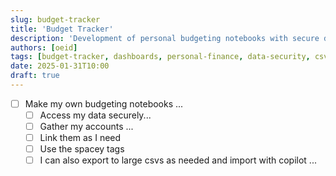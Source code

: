 ```yaml
---
slug: budget-tracker
title: 'Budget Tracker'
description: 'Development of personal budgeting notebooks with secure data access and account management'
authors: [oeid]
tags: [budget-tracker, dashboards, personal-finance, data-security, csv-export, frontend-projects]
date: 2025-01-31T10:00
draft: true
---
```


* [ ] Make my own budgeting notebooks ...
	* [ ] Access my data securely...
	* [ ] Gather my accounts ...
	* [ ] Link them as I need
	* [ ] Use the spacey tags
	* [ ] I can also export to large csvs as needed and import with copilot ...
